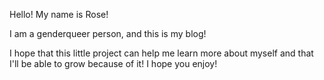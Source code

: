 Hello! My name is Rose!

I am a genderqueer person, and this is my blog!

I hope that this little project can help me learn more about myself and that I'll be able to grow because of it! I hope you enjoy!
